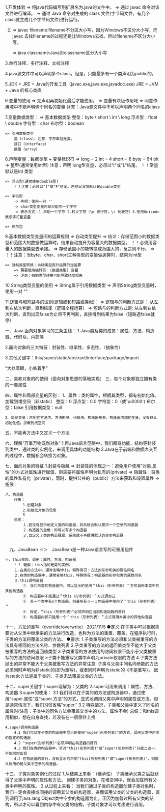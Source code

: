 1.开发体验
=> 将java代码编写到扩展名为.java的文件中。
=> 通过 javac 命令对该文件进行编译。
=> 通过 Java 命令对生成的 class 文件(字节码文件，有几个class就生成几个字节码文件)进行运行。

2. => javac filename:filename不分区大小写，因为Windows不区分大小写，而
   javac 去找filename的过程还是让Windows去找，所以filename不区分大小写。

   => java classname:Java对classname区分大小写

3.单行注释、多行注释、文档注释

4.java源文件中可以声明多个class，但是，只能最多有一个类声明为public的。

5.JDK = JRE + Java的开发工具（javac.exe,java.exe,javadoc.exe)
JRE = JVM + Java 的核心类库

6.变量的使用
=> 先声明再初始化最后才能使用。
=> 变量有块级作用域
=> 同意作用域中不能声明俩个同名的变量
补充：Java源文件中不可以声明两个同名的class

7.变量数据类型：
=> 基本数据类型
整型：byte \ short \ int \ long
浮点型：float \ double
字符型：char
布尔型：boolean

```
=> 引用数据类型
	类（class），注意：字符串就是类。
	接口（interface）
	数组（array）

```

8.声明变量：数据类型 + 变量标识符
=> long = 2 int = 4 short = 8 byte = 64 bit
=> 整型(通常使用int型)
注意：声明 long型变量，必须以"l"或"L"结尾。
！！常量默认是int 类型

```
=> 浮点型(通常使用double型)
	！！注意：必须以"f"或"F"结尾。若结尾没加默认是double类型

=> 字符型
	-> 声明：使用一对 ''
	-> char类型变量内部只能写一个字符
	-> 表示方式：1.声明一个字符 2.转义字符（\n 换行符，\t 制表符）3.使用Unicode表示字符型变量

=> 布尔型
```

9.基本数据类型变量间的运算规则
=> 自动类型提升
=> 结论：存储范围小的数据类型和范围大的数据做运算时，结果自动提升为容量大的数据类型。
！！必须用容量大的数据类型去承接。
=> 存储范围小的能转换成范围大的，反之则不行。
=> ！！注意：当byte、char、short三种类型的变量做运算时，结果为int型

```
=> 强制类型转换：自动类型提升运算的逆运算
	=> 需要使用强转符：(数据类型) 变量
	=> 注意：强制类型转换可能导致精度损失

```

10.String类型变量的使用
=> String属于引用数据类型
=> 声明String类型变量时，使用一对 ""

11.逻辑与和短路与的区别(逻辑或和短路或类似)：
=> 逻辑与的判断方式是：
从左到右依次判断，直到结尾（逻辑全程运算）
=> 短路与的判断方式是:
从左到右依次判断，直到出现false为止将不再判断，直接得到结果为false（短路遇false就停）

一、Java 面向对象学习的三条主线：
1.Java类及类的成员：属性、方法、构造器、代码块、内部类

2.面向对象的三大特征：封装性、继承性、多态性、（抽象性）

3.其他关键字：this/super/static/abstract/interface/package/import

“大处着眼，小处着手”

二、类和对象的的使用（面向对象思想的落地实现）
三、每个对象都独立拥有类的一套属性

四、属性和局部变量的区别：
1、属性：类的属性，根据其类型，都有初始化值。加载到堆空间（非static）
整型：0
浮点型：0.0
字符型：0（或'\u0000')
布尔型：false
引用数据类型：null

```
2、局部变量：声明在方法内、方法形参、代码块、构造器形参、构造器内部的变量，没有默认初始化值。加载到栈空间
```

五、不能再方法中又定义一个方法

六、理解“万事万物既然对象”
1.再Java语言范畴中，我们都将功能、结构等封装到类中，通过类的实例化，来调用具体的功能结构
2.Java在于前端和数据库交互的过程中，数据都会转换为对象。

七、面向对象的特征
1.封装与隐藏
=> 封装性的体现之一：避免用户使用"对象.属性"的方式对属性进行赋值，则需要将属性声明为私有的(private)
=> 隐藏性：将类的属性私有化（private），同时，提供公共的（public）方法来获取和设置属性
=> 拓展：

```
八、构造器
	作用：
		1.创建对象
		2.初始化对象的信息
		X
	说明：
		１.若没有显示地定义类的构造器，则系统会默认提供一个空参的构造器
		２.构造器的重载：即可以有多个构造器
		３.自定义了类的构造器后，系统就不再提供默认的空参构造器
	
```

　九、JavaBean
＝＞　JavaBean是一种Java语言写的可重用组件

```
十、this修饰、调用：属性、方法、构造器
    ！！ 理解：this指的是类的实例。
	１.在类的方法中，通常省略this，特殊情况：方法的形参和类的属性同名
	２.在类的构造器中，通常省略this，特殊情况：构造器的形参和类的属性同名
	３.this调构造器
		①　我们再类的构造器中，可以显示的使用＂this（形参列表）＂方式调用本类中的其他构造器
		②　构造器中不能通过＂this（形参列表）＂方式调自己
		③　若一个类中有n个构造器，则最多有ｎ－１构造器中使用了＂this（形参列表）＂
		④　规定，“this（形参列表）”必须声明在当前构造函数的首行
		⑤　构造器内部只能用一个＂this（形参列表）＂方式调用本类中的其他构造器
```

十一、方法的重写（override/overwrite）
2021/11/5
●定义:在子类中可以根据需要对从父类中继承来的方法进行改造，也称为方法的重置、覆盖。在程序执行时，子类的方法将覆盖父类的方法。
●要求:
1.子类重写的方法必须和父类被重写的方法具有相同的方法名称、参数列表
2.子类重写的方法的返回值类型不能大于父类被重写的方法的返回值类型
3.子类重写的方法使用的访间权限不能小于父类被重写的方法的访问权限
≥子类不能重写父类中声明为private权限的方法
4.子类方法抛出的异常不能大于父类被重写方法的异常注意:
子类与父类中同名同参数的方法必须同时声明为非static的(即为重写)，或者同时声明为static的《不是重写）。
因为static方法是属于类的，子类无法覆盖父类的方法。

十二、super关键字
1.super理解为：父类的
2.super可用来调用：属性、方法、构造器
3.super的使用：
3.1 我们可以在子类的的方法或构造器中，通过使用“super.属性”或“super.方法”的方式，显式地调用父类中声明的属性或方法。但是通常情况下，我们习惯省略"super."
3.2 特殊情况，子类和父类中定义了同名的属性时(注意：子类中的同名方法会覆盖父类中的方法，属性不会)
总结：和this调用相似，想在自身查找，若没有在一层层往上找

```
4.super调用构造器
    4.1 我们可以在子类的构造器中显示的使用"super(形参列表)"的方式，调用父类中声明的指定的构造器
    4.2 "super(形参列表)"必须声明在构造器的首行
    4.3 我们在类的构造器中，针对"this(形参列表)"或“super(形参列表)"只能二选一，不能同时出现
    4.4 在构造器的首行，没有显示的声明"this(形参列表)"或“super(形参列表)"，则默认调用的是父类中空参的构造器。
```

十三、子类对象实例化的过程
1.从结果上来看：（继承性）
子类继承父类之后就获得了父类中声明的属性和方法。
创建子类的对象，在堆空间中，就会加载所有父类中声明的属性。
2.从过程上来看：
当我们通过子类的构造器创建子类对象时，我们一定会直接或间接的调用其父类的构造器，进而调用父类的父类的构造器，直到调用了java.lang.Object类中空参的构造器为止。正因为加载过所有父类的结构，所以才可以看到内存中有父类的结构，子类对象才可以考虑进行调用。
